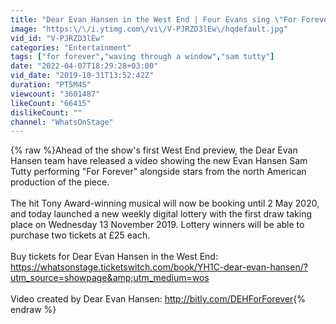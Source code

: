```yaml
---
title: "Dear Evan Hansen in the West End | Four Evans sing \"For Forever\""
image: "https:\/\/i.ytimg.com\/vi\/V-PJRZD3lEw\/hqdefault.jpg"
vid_id: "V-PJRZD3lEw"
categories: "Entertainment"
tags: ["for forever","waving through a window","sam tutty"]
date: "2022-04-07T18:29:28+03:00"
vid_date: "2019-10-31T13:52:42Z"
duration: "PT5M4S"
viewcount: "3601487"
likeCount: "66415"
dislikeCount: ""
channel: "WhatsOnStage"
---
```

{% raw %}Ahead of the show's first West End preview, the Dear Evan Hansen team have released a video showing the new Evan Hansen Sam Tutty performing &quot;For Forever&quot; alongside stars from the north American production of the piece.<br /><br />The hit Tony Award-winning musical will now be booking until 2 May 2020, and today launched a new weekly digital lottery with the first draw taking place on Wednesday 13 November 2019. Lottery winners will be able to purchase two tickets at £25 each.<br /><br />Buy tickets for Dear Evan Hansen in the West End: <a rel="nofollow" target="blank" href="https://whatsonstage.ticketswitch.com/book/YH1C-dear-evan-hansen/?utm_source=showpage&amp;utm_medium=wos">https://whatsonstage.ticketswitch.com/book/YH1C-dear-evan-hansen/?utm_source=showpage&amp;utm_medium=wos</a><br /><br />Video created by Dear Evan Hansen: <a rel="nofollow" target="blank" href="http://bitly.com/DEHForForever">http://bitly.com/DEHForForever</a>{% endraw %}
